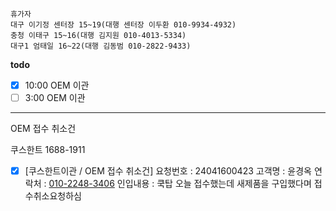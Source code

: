```
휴가자
대구 이기정 센터장 15~19(대행 센터장 이두환 010-9934-4932)
충청 이태구 15~16(대행 김지원 010-4013-5334)
대구1 엄태일 16~22(대행 김동범 010-2822-9433)
```

**todo**
- [x] 10:00 OEM 이관
- [ ] 3:00 OEM 이관
---
OEM 접수 취소건

쿠스한트 1688-1911
- [x] [쿠스한트이관 / OEM 접수 취소건] 요청번호 : 24041600423 고객명 : 윤경옥 연락처 : [010-2248-3406](tel:010-2248-3406) 인입내용 : 쿡탑 오늘 접수했는데 새제품을 구입했다며 접수취소요청하심